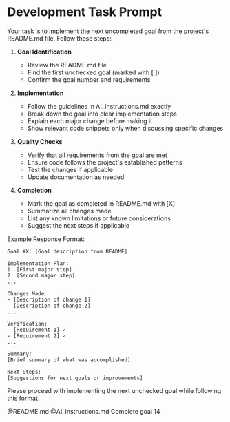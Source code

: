 # Development Task Prompt

Your task is to implement the next uncompleted goal from the project's README.md file. Follow these steps:

1. **Goal Identification**
   - Review the README.md file
   - Find the first unchecked goal (marked with [ ])
   - Confirm the goal number and requirements

2. **Implementation**
   - Follow the guidelines in AI_Instructions.md exactly
   - Break down the goal into clear implementation steps
   - Explain each major change before making it
   - Show relevant code snippets only when discussing specific changes

3. **Quality Checks**
   - Verify that all requirements from the goal are met
   - Ensure code follows the project's established patterns
   - Test the changes if applicable
   - Update documentation as needed

4. **Completion**
   - Mark the goal as completed in README.md with [X]
   - Summarize all changes made
   - List any known limitations or future considerations
   - Suggest the next steps if applicable

Example Response Format:
```
Goal #X: [Goal description from README]

Implementation Plan:
1. [First major step]
2. [Second major step]
...

Changes Made:
- [Description of change 1]
- [Description of change 2]
...

Verification:
- [Requirement 1] ✓
- [Requirement 2] ✓
...

Summary:
[Brief summary of what was accomplished]

Next Steps:
[Suggestions for next goals or improvements]
```

Please proceed with implementing the next unchecked goal while following this format.

@README.md @AI_Instructions.md Complete goal 14